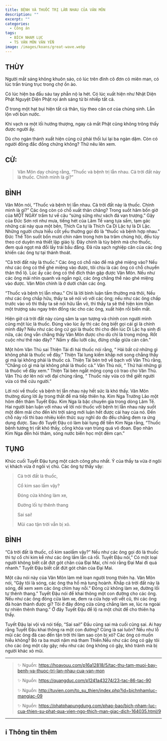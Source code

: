 ```yaml
---
title: BỆNH VÀ THUỐC TRỊ LẪN NHAU CỦA VÂN MÔN
description: ""
excerpt: ""
categories:
  - Công án
tags:
  - BÍCH NHAM LỤC
  - TS VÂN MÔN VĂN YỂN
image: /images/koans/great-wave.webp
---
```


## THÙY

Người mắt sáng không khuôn sáo, có lúc trên đỉnh cô đơn cỏ miên man, có lúc trần trùng trục trong chợ ồn ào. 

Có lúc hiện ba đầu sáu tay phẫn nộ la hét. Có lúc xuất hiện như Nhật Diện Phật Nguyệt Diện Phật rọi ánh sáng từ bi nhiếp tất cả. 

Ở trong một hạt bụi hiện tất cả thân, tùy theo căn cơ của chúng sinh. Lẫn lộn với bùn nước. 

Khi vạch ra một lối hướng thượng, ngay cả mắt Phật cũng không trông thấy được người ấy. 

Dù cho ngàn thánh xuất hiện cũng cứ phải thối lui lại ba ngàn dặm. Còn có người đồng đắc đồng chứng không? Thử nêu lên xem.

## CỬ:

> Vân Môn dạy chúng rằng, “Thuốc và bệnh trị lẫn nhau. Cả trời đất này là thuốc. Chính mình là gì?”

## BÌNH

Vân Môn nói, “Thuốc và bệnh trị lẫn nhau. Cả trời đất này là thuốc. Chính mình là gì?” Các ông còn có chỗ xuất thân chăng? Trong suốt hăm bốn giờ của MỘT NGÀY trầm tư về câu “sừng sững như vách đá vạn trượng.” Gậy của Đức Sơn rơi như mưa, tiếng hét của Lâm Tế vang tựa sấm, tạm gác những cái này qua một bên, Thích Ca tự là Thích Ca Di Lặc tự là Di Lặc. Những người chưa hiểu cốt yếu thường gọi đó là “thuốc và bệnh hợp nhau.” Đức Thế Tôn suốt bốn mươi chín năm trong hơn ba trăm chúng hội, đều tùy theo cơ duyên mà thiết lập giáo lý. Đây chính là tùy bệnh mà cho thuốc, đem quả ngọt mà đổi lấy trái bầu đắng. Đã rửa sạch nghiệp căn của các ông khiến các ông tự tại thánh thoát.

“Cả trời đất này là thuốc.” Các ông có chỗ nào để mà ghé miệng vào? Nếu như các ông có thể ghé miệng vào được, tôi chịu là các ông có chỗ chuyển thân thổ lộ. Lúc ấy các ông có thể đích thân gặp được Vân Môn. Nếu như các ông mãi nhìn quanh và ngần ngừ, các ông chẳng thể nào ghé miệng vào được. Vân Môn chính là ở dưới chân các ông.

“Thuốc và bệnh trị lẫn nhau.” Chỉ là lời bình luận tầm thường mà thôi, Nếu như các ông chấp hữu, thầy ta sẽ nói vô với các ông; nếu như các ông chấp trước vào vô thì thầy ta sẽ nói hữu lẫn vô, thì thầy ta sẽ thể hiện kim thân một trượng sáu ngay trên đống rác cho các ông, xuất hiện rồi biến mất.

Hiện giờ cả trời đất này cùng sâm la vạn tượng và chính con người mình cũng một lúc là thuốc. Đúng vào lúc ấy thì các ông biết gọi cái gì là chính mình đây? Nếu như các ông cứ gọi là thuốc thì cho đến lúc Di Lặc hạ sinh đi nữa, các ông vẫn chẳng thấy Vân Môn được cho dù chỉ là trong mộng. Rốt cuộc như thế nào đây? “ Nắm y đầu lưỡi câu, đừng chấp giữa cán cân.”

Một hôm Văn Thù sai Thiện Tài đi hái thuốc nói rằng, “ Hái bất cứ những gì không phải là thuốc về đây.” Thiện Tài lung kiếm khắp nơi song chẳng thấy gì mà lại không phải là thuốc cả. Thiện Tài bèn trở về bạch với Văn Thù rằng, “Chẳng có gì mà lại không phải là thuốc cả.” Văn Thù nói, “ Thử hái những gì là thuốc vể đây xem.” Thiện Tài bèn ngắt mộng cọng cỏ trao cho Văn Thù. Văn Thù dơ lên nói với đại chúng rằng, “ Thuốc này vừa có thể giết người vừa có thể cứu người.”

Lời nói về thuốc và bệnh trị lẫn nhau này hết sức là khó thấy. Vân Môn thường dùng lời ấy trong thất để mà tiếp thiên hạ. Kim Nga Trưởng Lão một hôm đến thăm Tuyết Đậu. Kim Nga là bậc chuyên gia trong dòng Lâm Tế. Hai người bàn luận với nhau về lời nói thuốc với bệnh trị lẫn nhau này suốt một đêm mãi cho đến khi trời sáng mới luận hết được cái hay của nó. Đến chỗ này rồi thì bao nhiêu kiến thức suy nghĩ do đo đều chẳng đem ra ứng dụng được. Sau đó Tuyết Đậu có làm bài tụng để tiễn Kim Nga rằng, “Thuốc bệnh tương trị rất khó thấy, cổng khóa vạn trùng quá vô đoan. Đạo nhân Kim Nga đến hỏi thăm, sóng nước biển học một đêm cạn.”

## TỤNG

Khúc cuối Tuyết Đậu tụng một cách công phu nhất. Ý của thầy ta vừa ở ngôi vị khách vừa ở ngôi vị chủ. Các ông tự thấy vậy:

> Cả trời đất là thuốc,
>
> Cổ kim sao lầm vậy?
>
> Đóng cửa không làm xe,
>
> Đường lối tự thênh thang
>
> Sai sai!
>
> Mũi cao tận trời vẫn bị xỏ.

## BÌNH

“Cả trời đất là thuốc, cổ kim saolầm vậy?” Nếu như các ông gọi đó là thuốc thì tự cổ chí kim kể như các ông lầm lẫn cả rồi. Tuyết Đậu nói,” Có một loại người không biết cắt đứt gót chân của Đại Mai, chỉ nói rằng Đại Mai đi quá nhanh.” Tuyết Đậu biết cắt đứt gót chân của Đại Mai.

Một câu nói này của Vân Môn làm mê loạn người trong thiên hạ. Vân Môn nói, “Gậy tôi là sóng, các ông tha hồ mà tung hoành. Khắp cả trời đất này là sóng, để xem xem các ông chìm hay nỗi.” Đóng cử không làm xe, đường lối tự thênh thang.” Tuyết Đậu nói để khai thông một con đường cho các ông. Nếu như các ông đóng cửa làm xe, đem ra cửa hợp với vết cũ, thì các ông đã hoàn thành được gì? Tôi ở đây đóng cửa cũng chẳng làm xe, lúc ra ngoài tự nhiên thênh thang.” Ở đây Tuyết Đậu để lộ ra một chút để cho thiên hạ thấy.

Tuyết Đậu lại vội vã nói tiếp, “Sai sai!” Đầu cũng sai mà cuối cũng sai. Ai hay rằng Tuyết Đậu khai thông ra một con đường? Cũng là sai luôn? Nếu như lỗ mũi các ông đã cao đến tận trời thì làm sao còn bị xỏ? Các ông có muốn hiểu không? Bỏ ra ba mươi năm mà tham Thiền.Nếu như các ông có gậy tôi cho các ông một cây gậy; nếu như các ông không có gậy, khó tránh mà bị người khác xỏ mũi.

<hr class="blog-rule" />

> ✨ Nguồn: https://hoavouu.com/p16a12818/5/tac-thu-tam-muoi-bay-benh-va-thuoc-tri-lan-nhau-cua-van-mon
>
> ✨ Nguồn: https://quangduc.com/p1241a43274/23-tac-86-tac-90
>
> ✨ Nguồn: http://tuvien.com/to_su_thien/index.php?id=bichnhamluc-mangiac-09
>
> ✨ Nguồn: https://phatphapungdung.com/phap-bao/bich-nham-luc-cua-thien-su-phat-qua-vien-ngo-thich-man-giac-dich-164035.html/9

<hr class="blog-rule" />

## ℹ️ Thông tin thêm

[^1]: ⭐️ <a href="/masters/Yunmen-Wenyan" target="_blank">TS VÂN MÔN VĂN YỂN</a>
